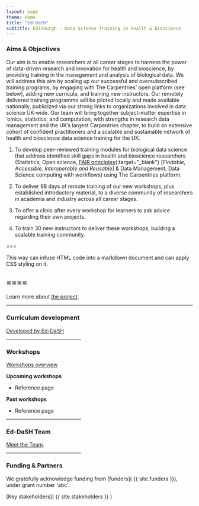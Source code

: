 ```yaml
---
layout: page
theme: Home
title: "Ed-DaSH"
subtitle: Edinburgh - Data Science Training in Health & Bioscience
---  
```



### Aims & Objectives

Our aim is to enable researchers at all career stages to harness the power of data-driven
research and innovation for health and bioscience, by providing training in the management and
analysis of biological data. We will address this aim by scaling up our successful and
oversubscribed training programs, by engaging with The Carpentries’ open platform (see below),
adding new curricula, and training new instructors. Our remotely delivered training programme will
be piloted locally and made available nationally, publicized via our strong links to organizations
involved in data science UK-wide. Our team will bring together subject-matter expertise in ’omics,
statistics, and computation, with strengths in research data management and the UK’s largest
Carpentries chapter, to build an extensive cohort of confident practitioners and a scalable and
sustainable network of health and bioscience data science training for the UK.  


1. To develop peer-reviewed training modules for biological data science that address identified skill
gaps in health and bioscience researchers (Statistics; Open science, [FAIR principles][fair]{:target="_blank"} [_Findable, Accessible, Interoperable and Reusable_] & Data Management; Data Science computing with workflows) using The Carpentries platform.

2. To deliver 98 days of remote training of our new workshops, plus established introductory material,
to a diverse community of researchers in academia and industry across all career stages.

3. To offer a clinic after every workshop for learners to ask advice regarding their own projects.

4. To train 30 new instructors to deliver these workshops, building a scalable training community.

===

<div class="mainblock" id="blockname-firstblock" markdown="1">
This way can infuse HTML code into a markdown document and can apply CSS styling on it.
</div>

====
---

Learn more about [the project](project_overview.md).

<div class="hr-separator" id="blockname-firstblock" markdown="1">
<hr/>
</div>

### Curriculum development

[Developed by Ed-DaSH](curricula_overview.md)   

<hr style="width:40%">

### Workshops
[Workshops overview](workshops.md)

**Upcoming workshops**

* Reference page

**Past workshops**

* Reference page

<hr style="width:40%">

### Ed-DaSH Team

[Meet the Team](ed_dash_team.md).

<hr style="width:40%">

### Funding & Partners

We gratefully acknowledge funding from [funders]( {{ site.funders }}), under grant number 'abc'.  

[Key stakeholders](  {{ site.stakeholders }} )




[fair]: https://www.nature.com/articles/sdata201618
